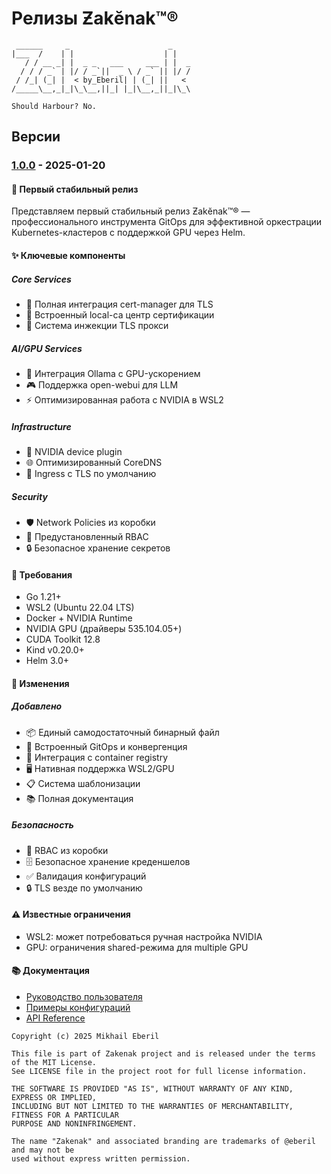 # Релизы Ƶakӗnak™®
```ascii
 ______     _                      _    
|___  /    | |                    | |   
   / / __ _| |  _ _   ___     ___ | |  _
  / / / _` | |/ / _`||  _ \ / _` || |/ /
 / /_| (_| |  < by_Eberil| | (_| ||   < 
/_____\__,_|_|\_\__,||_| |_|\__,_||_|\_\

Should Harbour?	No.
```

## Версии

### [1.0.0] - 2025-01-20

#### 🎉 Первый стабильный релиз
Представляем первый стабильный релиз Ƶakӗnak™® — профессионального инструмента GitOps для эффективной оркестрации Kubernetes-кластеров с поддержкой GPU через Helm.

#### ✨ Ключевые компоненты

##### Core Services
- 🔐 Полная интеграция cert-manager для TLS
- 📜 Встроенный local-ca центр сертификации
- 🔄 Система инжекции TLS прокси

##### AI/GPU Services
- 🧠 Интеграция Ollama с GPU-ускорением
- 🎮 Поддержка open-webui для LLM
- ⚡ Оптимизированная работа с NVIDIA в WSL2

##### Infrastructure
- 🎯 NVIDIA device plugin
- 🌐 Оптимизированный CoreDNS
- 🚪 Ingress с TLS по умолчанию

##### Security
- 🛡️ Network Policies из коробки
- 👥 Предустановленный RBAC
- 🔒 Безопасное хранение секретов

#### 🔧 Требования
- Go 1.21+
- WSL2 (Ubuntu 22.04 LTS)
- Docker + NVIDIA Runtime
- NVIDIA GPU (драйверы 535.104.05+)
- CUDA Toolkit 12.8
- Kind v0.20.0+
- Helm 3.0+

#### 📝 Изменения

##### Добавлено
- 📦 Единый самодостаточный бинарный файл
- 🔄 Встроенный GitOps и конвергенция
- 🐳 Интеграция с container registry
- 🖥️ Нативная поддержка WSL2/GPU
- 📋 Система шаблонизации
- 📚 Полная документация

##### Безопасность
- 🔑 RBAC из коробки
- 🗄️ Безопасное хранение креденшелов
- ✅ Валидация конфигураций
- 🔒 TLS везде по умолчанию

#### ⚠️ Известные ограничения
- WSL2: может потребоваться ручная настройка NVIDIA
- GPU: ограничения shared-режима для multiple GPU

#### 📚 Документация
- [Руководство пользователя](docs/)
- [Примеры конфигураций](examples/)
- [API Reference](docs/api.md)

[1.0.0]: https://github.com/i8megabit/zakenak/releases/tag/v1.0.0

```plain text
Copyright (c) 2025 Mikhail Eberil

This file is part of Zakenak project and is released under the terms of the MIT License. 
See LICENSE file in the project root for full license information.

THE SOFTWARE IS PROVIDED "AS IS", WITHOUT WARRANTY OF ANY KIND, EXPRESS OR IMPLIED, 
INCLUDING BUT NOT LIMITED TO THE WARRANTIES OF MERCHANTABILITY, FITNESS FOR A PARTICULAR 
PURPOSE AND NONINFRINGEMENT.

The name "Zakenak" and associated branding are trademarks of @eberil and may not be 
used without express written permission.
```